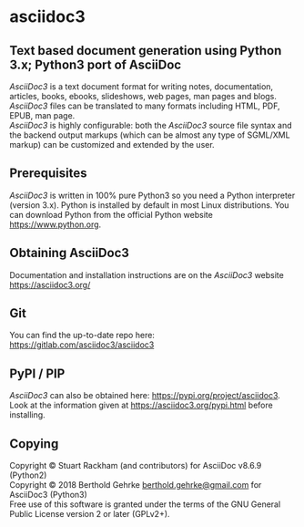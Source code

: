 # asciidoc3
## Text based document generation using Python 3.x; Python3 port of AsciiDoc

*AsciiDoc3* is a text document format for writing notes, documentation, articles, books,
ebooks, slideshows, web pages, man pages and blogs. *AsciiDoc3* files can be translated to many
formats including HTML, PDF, EPUB, man page.<br/>
*AsciiDoc3* is highly configurable: both the *AsciiDoc3* source file syntax and the backend output markups
(which can be almost any type of SGML/XML markup) can be customized and extended by the user.

## Prerequisites
*AsciiDoc3* is written in 100% pure Python3 so you need a Python interpreter (version 3.x). Python is installed by default in most Linux distributions. You can download Python from the official Python website https://www.python.org.

## Obtaining AsciiDoc3
Documentation and installation instructions are on the *AsciiDoc3* website https://asciidoc3.org/

## Git
You can find the up-to-date repo here: https://gitlab.com/asciidoc3/asciidoc3

## PyPI / PIP
*AsciiDoc3* can also be obtained here: https://pypi.org/project/asciidoc3. Look at the information given at https://asciidoc3.org/pypi.html before installing.

## Copying
Copyright © Stuart Rackham (and contributors) for AsciiDoc v8.6.9 (Python2)<br/>
Copyright © 2018 Berthold Gehrke <berthold.gehrke@gmail.com> for AsciiDoc3 (Python3)<br/>
Free use of this software is granted under the terms of the GNU General Public License version 2 or later (GPLv2+).
